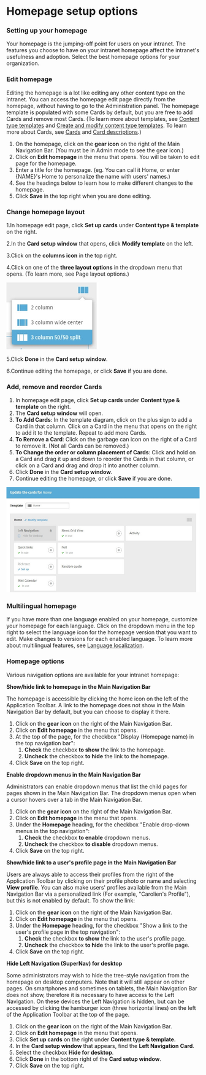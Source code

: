 # Homepage setup options



### Setting up your homepage

Your homepage is the jumping-off point for users on your intranet. The features you choose to have on your intranet homepage affect the intranet's usefulness and adoption. Select the best homepage options for your organization.

### Edit homepage

Editing the homepage is a lot like editing any other content type on the intranet. You can access the homepage edit page directly from the homepage, without having to go to the Administration panel. The homepage template is populated with some Cards by default, but you are free to add Cards and remove most Cards. \(To learn more about templates, see [Content type templates](../content-templates/) and [Create and modify content type templates](../content-templates/create-and-modify-template/). To learn more about Cards, see [Cards](../../../using-thoughtfarmer/basic-features/cards.md) and [Card descriptions](../overview-of-cards/card-descriptions.md).\)

1. On the homepage, click on the **gear icon** on the right of the Main Navigation Bar. \(You must be in Admin mode to see the gear icon.\)
2. Click on **Edit homepage** in the menu that opens. You will be taken to edit page for the homepage.
3. Enter a title for the homepage. \(eg. You can call it Home, or enter {NAME}'s Home to personalize the name with users' names.\)
4. See the headings below to learn how to make different changes to the homepage.
5. Click **Save** in the top right when you are done editing.

### Change homepage layout

1.In homepage edit page, click **Set up cards** under **Content type & template** on the right. 

2.In the **Card setup window** that opens, click **Modify template** on the left. 

3.Click on the **columns icon** in the top right.

4.Click on one of the **three layout options** in the dropdown menu that opens. \(To learn more, see Page layout options.\)  


![](../../../.gitbook/assets/1%20%2818%29.jpg)



5.Click **Done** in the **Card setup window**.

6.Continue editing the homepage, or click **Save** if you are done.

### Add, remove and reorder Cards

1. In homepage edit page, click **Set up cards** under **Content type & template** on the right.
2. The **Card setup window** will open.
3. **To Add Cards**: In the template diagram, click on the plus sign to add a Card in that column. Click on a Card in the menu that opens on the right to add it to the template. Repeat to add more Cards.
4. **To Remove a Card**: Click on the garbage can icon on the right of a Card to remove it. \(Not all Cards can be removed.\)
5. **To Change the order or column placement of Cards**: Click and hold on a Card and drag it up and down to reorder the Cards in that column, or click on a Card and drag and drop it into another column.
6. Click **Done** in the **Card setup window**.
7. Continue editing the homepage, or click **Save** if you are done.

![](../../../.gitbook/assets/2%20%284%29.jpg)



### Multilingual homepage

If you have more than one language enabled on your homepage, customize your homepage for each language. Click on the dropdown menu in the top right to select the language icon for the homepage version that you want to edit. Make changes to versions for each enabled language. To learn more about multilingual features, see [Language localization](../../language-localization/).

### Homepage options

Various navigation options are available for your intranet homepage:

**Show/hide link to homepage in the Main Navigation Bar**

The homepage is accessible by clicking the home icon on the left of the Application Toolbar. A link to the homepage does not show in the Main Navigation Bar by default, but you can choose to display it there.

1. Click on the **gear icon** on the right of the Main Navigation Bar.
2. Click on **Edit homepage** in the menu that opens.
3. At the top of the page, for the checkbox "Display \(Homepage name\) in the top navigation bar":
   1. **Check** the checkbox **to show** the link to the homepage.​
   2. **Uncheck** the checkbox **to hide** the link to the homepage.
4. Click **Save** on the top right.

**Enable dropdown menus in the Main Navigation Bar**

Administrators can enable dropdown menus that list the child pages for pages shown in the Main Navigation Bar. The dropdown menus open when a cursor hovers over a tab in the Main Navigation Bar.

1. Click on the **gear icon** on the right of the Main Navigation Bar.
2. Click on **Edit homepage** in the menu that opens.
3. Under the **Homepage** heading, for the checkbox "Enable drop-down menus in the top navigation":
   1. **Check** the checkbox **to enable** dropdown menus.
   2. **Uncheck** the checkbox **to disable** dropdown menus.
4. Click **Save** on the top right.

**Show/hide link to a user's profile page in the Main Navigation Bar**

Users are always able to access their profiles from the right of the Application Toolbar by clicking on their profile photo or name and selecting **View profile**. You can also make users' profiles available from the Main Navigation Bar via a personalized link \(For example, "Carolien's Profile"\), but this is not enabled by default. To show the link:

1. Click on the **gear icon** on the right of the Main Navigation Bar.
2. Click on **Edit homepage** in the menu that opens.
3. Under the **Homepage** heading, for the checkbox "Show a link to the user's profile page in the top navigation":
   1. **Check** the checkbox **to show** the link to the user's profile page.
   2. **Uncheck** the checkbox **to hide** the link to the user's profile page.
4. Click **Save** on the top right.

**Hide Left Navigation \(SuperNav\) for desktop**

Some administrators may wish to hide the tree-style navigation from the homepage on desktop computers. Note that it will still appear on other pages. On smartphones and sometimes on tablets, the Main Navigation Bar does not show, therefore it is necessary to have access to the Left Navigation. On these devices the Left Navigation is hidden, but can be accessed by clicking the hamburger icon \(three horizontal lines\) on the left of the Application Toolbar at the top of the page.

1. Click on the **gear icon** on the right of the Main Navigation Bar.
2. Click on **Edit homepage** in the menu that opens.
3. Click **Set up cards** on the right under **Content type & template.**
4. In the **Card setup window** that appears, find the **Left Navigation** **Card**.
5. Select the checkbox **Hide for desktop**.
6. Click **Done** in the bottom right of the **Card setup window**.
7. Click **Save** on the top right.

